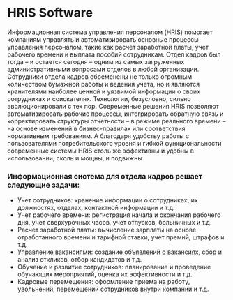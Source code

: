 # HRIS Software

Информационная система управления персоналом (HRIS) помогает компаниям управлять и автоматизировать основные процессы управления персоналом, такие как расчет заработной платы, учет рабочего времени и выплата пособий сотрудникам. Отдел кадров был тогда – и остается сегодня – одним из самых загруженных административными вопросами отделов в любой организации. Сотрудники отдела кадров обременены не только огромным количеством бумажной работы и ведения учета, но и являются хранителями наиболее ценной и уязвимой информации о своих сотрудниках и соискателях. Технологии, безусловно, сильно эволюционировали с тех пор. Современные решения HRIS позволяют автоматизировать рабочие процессы, интегрировать обратную связь и корректировать структуры отчетности – в режиме реального времени – на основе изменений в бизнес-правилах или соответствия нормативным требованиям. А благодаря удобству работы с пользователями потребительского уровня и гибкой функциональности современные системы HRIS столь же эффективны и удобны в использовании, сколь и мощны, и подвижны.

### Информационная система для отдела кадров решает следующие задачи:
-	Учет сотрудников: хранение информации о сотрудниках, их должностях, отделах, контактной информации и т.д.
-	Учет рабочего времени: регистрация начала и окончания рабочего дня, учет сверхурочных часов, учет отпусков, больничных и т.д.
-	Расчет заработной платы: вычисление зарплаты на основе отработанного времени и тарифной ставки, учет премий, штрафов и т.д.
-	Управление вакансиями: создание объявлений о вакансиях, сбор и анализ откликов, отбор кандидатов и т.д.
-	Обучение и развитие сотрудников: планирование и проведение обучающих мероприятий, оценка их эффективности и т.д.
-	Кадровые перемещения: оформление приема на работу, увольнений, перемещений сотрудников внутри компании и т.д.
